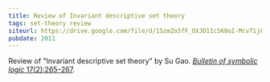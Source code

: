 ```yaml
---
title: Review of Invariant descriptive set theory
tags: set-theory review
siteurl: https://drive.google.com/file/d/1SzmZo5fF_OXJD1Ic5K0oI-McvTijF_m5/view?usp=sharing
pubdate: 2011
---
```


Review of "Invariant descriptive set theory" by Su Gao. [*Bulletin of symbolic logic* 17(2):265–267](https://dx.doi.org/10.2178/bsl/1305810914).
